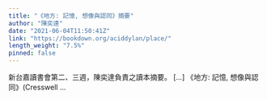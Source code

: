 ```yaml
---
title: "《地方: 記憶, 想像與認同》摘要"
author: "陳奕達"
date: "2021-06-04T11:50:41Z"
link: "https://bookdown.org/aciddylan/place/"
length_weight: "7.5%"
pinned: false
---
```


新台嘉讀書會第二、三週，陳奕達負責之讀本摘要。 [...] 《地方: 記憶, 想像與認同》(Cresswell ...
